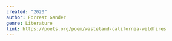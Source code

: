 ```yaml
---
created: "2020"
author: Forrest Gander
genre: Literature
link: https://poets.org/poem/wasteland-california-wildfires
---
```

